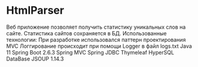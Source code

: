 # HtmlParser
Веб приложение позволяет получить статистику уникальных слов на сайте.
Статистика сайтов сохраняется в БД.
Использованные технологии:
При разработке использовался паттерн проектирования MVC
Логгирование происходит при помощи Logger в файл logs.txt
Java 11
Spring Boot 2.6.3
Spring MVC
Spring JDBC
Thymeleaf
HyperSQL DataBase
JSOUP 1.14.3
